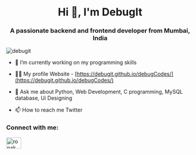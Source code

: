 <h1 align="center">Hi 👋, I'm DebugIt</h1>
<h3 align="center">A passionate backend and frontend developer from Mumbai, India</h3>

<p align="left"> <img src="https://komarev.com/ghpvc/?username=debugit&label=Profile%20views&color=0e75b6&style=flat" alt="debugit" /> </p>

- 🔭 I’m currently working on my programming skills

- 👨‍💻 My profile Website - [https://debugit.github.io/debugCodes/](https://debugit.github.io/debugCodes/)

- 💬 Ask me about Python, Web Development, C programming, MySQL database, Ui Designing

- 📫 How to reach me Twitter



<h3 align="left">Connect with me:</h3>
<p align="left">
<a href="https://twitter.com/ronak_7592" target="blank"><img align="center" src="https://raw.githubusercontent.com/rahuldkjain/github-profile-readme-generator/master/src/images/icons/Social/twitter.svg" alt="ronak_7592" height="30" width="40" /></a>
</p>


